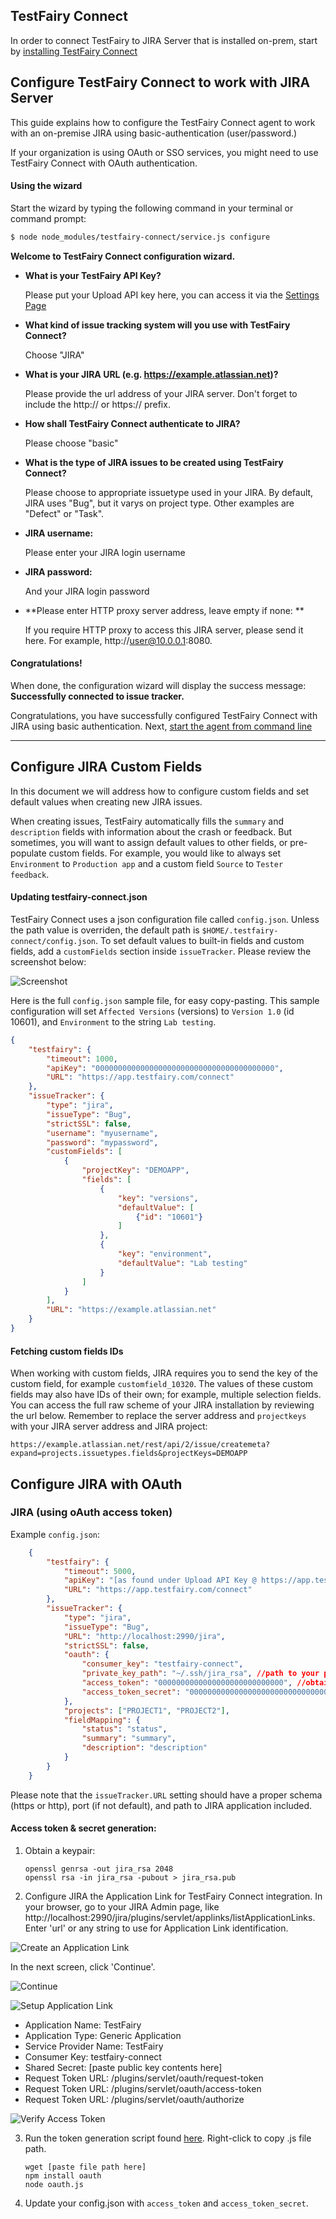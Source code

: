 ## TestFairy Connect
In order to connect TestFairy to JIRA Server that is installed on-prem, start by [installing TestFairy Connect](/Bug_Tracking/TestFairy_Connect.html)

## Configure TestFairy Connect to work with JIRA Server


This guide explains how to configure the TestFairy Connect agent to work with an on-premise JIRA using basic-authentication (user/password.)

If your organization is using OAuth or SSO services, you might need to use TestFairy Connect with OAuth authentication.

#### Using the wizard

Start the wizard by typing the following command in your terminal or command prompt:

```sh
$ node node_modules/testfairy-connect/service.js configure
```

**Welcome to TestFairy Connect configuration wizard.**

- **What is your TestFairy API Key?**

  Please put your Upload API key here, you can access it via the [Settings Page](https://app.testfairy.com/settings/#api-key)

- **What kind of issue tracking system will you use with TestFairy Connect?**
  
  Choose "JIRA"

- **What is your JIRA URL (e.g. https://example.atlassian.net)?**
  
  Please provide the url address of your JIRA server. Don't forget to include the http:// or https:// prefix.

- **How shall TestFairy Connect authenticate to JIRA?** 
  
  Please choose "basic"

- **What is the type of JIRA issues to be created using TestFairy Connect?**
  
  Please choose to appropriate issuetype used in your JIRA. By default, JIRA uses "Bug", but it varys on project type. Other examples are "Defect" or "Task".

- **JIRA username:**
  
  Please enter your JIRA login username

- **JIRA password:**
  
  And your JIRA login password

- **Please enter HTTP proxy server address, leave empty if none: **
  
  If you require HTTP proxy to access this JIRA server, please send it here. For example, http://user@10.0.0.1:8080.
  
#### Congratulations!

When done, the configuration wizard will display the success message: **Successfully connected to issue tracker.**

Congratulations, you have successfully configured TestFairy Connect with JIRA using basic authentication. Next, [start the agent from command line](https://docs.testfairy.com/Bug_Tracking/TestFairy_Connect.html)


---------------------------------

## Configure JIRA Custom Fields



In this document we will address how to configure custom fields and set default values when creating new JIRA issues.

When creating issues, TestFairy automatically fills the `summary` and `description` fields with information about the crash or feedback. But sometimes, you will want to assign default values to other fields, or pre-populate custom fields. For example, you would like to always set `Environment` to `Production app` and a custom field `Source` to `Tester feedback`.

#### Updating testfairy-connect.json

TestFairy Connect uses a json configuration file called `config.json`. Unless the path value is overriden, the default path is `$HOME/.testfairy-connect/config.json`. To set default values to built-in fields and custom fields, add a `customFields` section inside `issueTracker`. Please review the screenshot below:

![Screenshot](https://docs.testfairy.com/img/testfairy-connect/jira-custom-fields.png)

Here is the full `config.json` sample file, for easy copy-pasting. This sample configuration will set `Affected Versions` (versions) to `Version 1.0` (id 10601), and `Environment` to the string `Lab testing`.

```json
{
	"testfairy": {
		"timeout": 1000,
		"apiKey": "0000000000000000000000000000000000000000",
		"URL": "https://app.testfairy.com/connect"
	},
	"issueTracker": {
		"type": "jira",
		"issueType": "Bug",
		"strictSSL": false,
		"username": "myusername",
		"password": "mypassword",
		"customFields": [
			{
				"projectKey": "DEMOAPP",
				"fields": [
					{
						"key": "versions",
						"defaultValue": [
							{"id": "10601"}
						]
					},
					{
						"key": "environment",
						"defaultValue": "Lab testing"
					}
				]
			}
		],
		"URL": "https://example.atlassian.net"
	}
}
```


#### Fetching custom fields IDs

When working with custom fields, JIRA requires you to send the key of the custom field, for example `customfield_10320`. The values of these custom fields may also have IDs of their own; for example, multiple selection fields. You can access the full raw scheme of your JIRA installation by reviewing the url below. Remember to replace the server address and `projectkeys` with your JIRA server address and JIRA project:

```
https://example.atlassian.net/rest/api/2/issue/createmeta?expand=projects.issuetypes.fields&projectKeys=DEMOAPP
```


## Configure JIRA with OAuth




### JIRA (using oAuth access token)

Example ```config.json```:
   
```json
    {
        "testfairy": {
            "timeout": 5000,
            "apiKey": "[as found under Upload API Key @ https://app.testfairy.com/settings]",
            "URL": "https://app.testfairy.com/connect"
        },
        "issueTracker": {
            "type": "jira",
            "issueType": "Bug",
            "URL": "http://localhost:2990/jira",
            "strictSSL": false,
            "oauth": {
				"consumer_key": "testfairy-connect",
				"private_key_path": "~/.ssh/jira_rsa", //path to your private key
				"access_token": "0000000000000000000000000000", //obtained from script in section below
				"access_token_secret": "0000000000000000000000000000000" //obtained from script in section below
			},
            "projects": ["PROJECT1", "PROJECT2"],
            "fieldMapping": {
                "status": "status",
                "summary": "summary",
                "description": "description"
            }
        }
    }
```

Please note that the `issueTracker.URL` setting should have a proper schema (https or http), port (if not default), and path to JIRA application included.

#### Access token & secret generation:

1. Obtain a keypair:
	```
	openssl genrsa -out jira_rsa 2048
	openssl rsa -in jira_rsa -pubout > jira_rsa.pub
	```
	
2. Configure JIRA the Application Link for TestFairy Connect integration.
In your browser, go to your JIRA Admin page, like http://localhost:2990/jira/plugins/servlet/applinks/listApplicationLinks. 
Enter 'url' or any string to use for Application Link identification.

  ![Create an Application Link](https://docs.testfairy.com/img/testfairy-connect/1-create-application-link.png)

  In the next screen, click 'Continue'.
  
  ![Continue](https://docs.testfairy.com/img/testfairy-connect/2-continue.png)

  ![Setup Application Link](https://docs.testfairy.com/img/testfairy-connect/3-setup-application-link.png)
  
  - Application Name: TestFairy
  - Application Type: Generic Application
  - Service Provider Name: TestFairy
  - Consumer Key: testfairy-connect
  - Shared Secret: [paste public key contents here]
  - Request Token URL: /plugins/servlet/oauth/request-token
  - Request Token URL: /plugins/servlet/oauth/access-token
  - Request Token URL: /plugins/servlet/oauth/authorize

  ![Verify Access Token](https://docs.testfairy.com/img/testfairy-connect/4-verify-access-token.png)

3. Run the token generation script found [here](https://docs.testfairy.com/js/download/oauth.js). Right-click to copy .js file path. 
	```
	wget [paste file path here]
	npm install oauth
	node oauth.js
	```
	
4. Update your config.json with `access_token` and `access_token_secret`.

 



